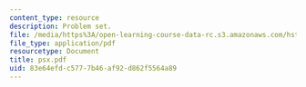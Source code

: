 ```yaml
---
content_type: resource
description: Problem set.
file: /media/https%3A/open-learning-course-data-rc.s3.amazonaws.com/hst-582j-biomedical-signal-and-image-processing-spring-2007/83e64efdc5777b46af92d862f5564a89_psx.pdf
file_type: application/pdf
resourcetype: Document
title: psx.pdf
uid: 83e64efd-c577-7b46-af92-d862f5564a89
---
```

